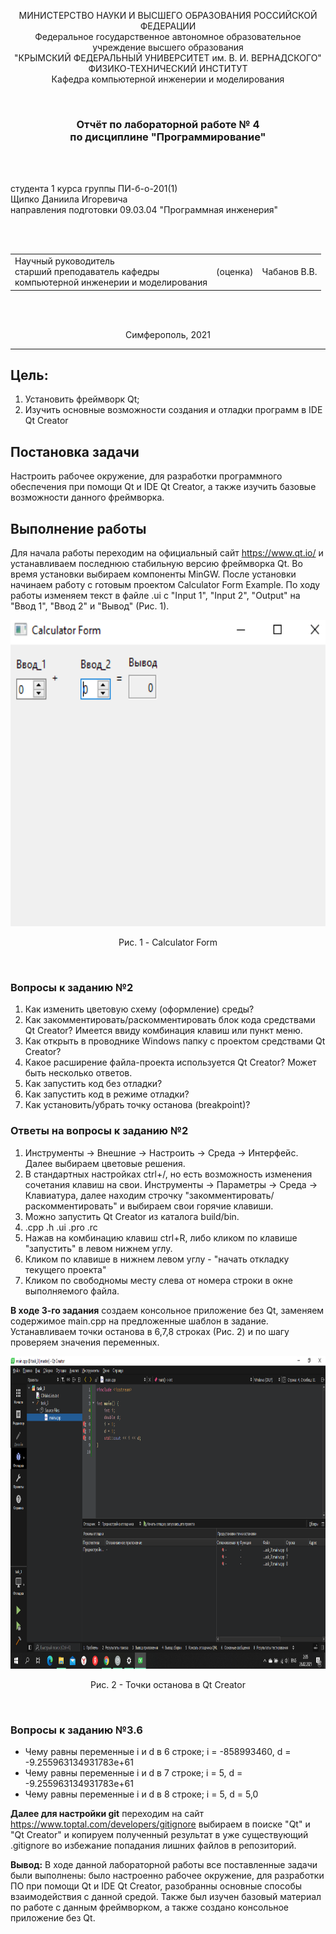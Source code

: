 <p align="center">МИНИСТЕРСТВО НАУКИ  И ВЫСШЕГО ОБРАЗОВАНИЯ РОССИЙСКОЙ ФЕДЕРАЦИИ<br>
Федеральное государственное автономное образовательное учреждение высшего образования<br>
"КРЫМСКИЙ ФЕДЕРАЛЬНЫЙ УНИВЕРСИТЕТ им. В. И. ВЕРНАДСКОГО"<br>
ФИЗИКО-ТЕХНИЧЕСКИЙ ИНСТИТУТ<br>
Кафедра компьютерной инженерии и моделирования</p>
<br>
<h3 align="center">Отчёт по лабораторной работе № 4<br> по дисциплине "Программирование"</h3>
<br><br>
<p>студента 1 курса группы ПИ-б-о-201(1)<br>
Щипко Даниила Игоревича<br>
направления подготовки 09.03.04 "Программная инженерия"</p>
<br><br>
<table>
<tr><td>Научный руководитель<br> старший преподаватель кафедры<br> компьютерной инженерии и моделирования</td>
<td>(оценка)</td>
<td>Чабанов В.В.</td>
</tr>
</table>
<br><br>
<p align="center">Симферополь, 2021</p>
<hr>

## Цель:

1. Установить фреймворк Qt;
2. Изучить основные возможности создания и отладки программ в IDE Qt Creator

## Постановка задачи
Настроить рабочее окружение, для разработки программного обеспечения при помощи Qt и IDE Qt Creator, а также изучить базовые возможности данного фреймворка.

## Выполнение работы
Для начала работы переходим на официальный сайт <https://www.qt.io/> и устанавливаем последнюю стабильную версию фреймворка Qt. Во время установки выбираем компоненты MinGW. После установки начинаем работу с готовым проектом Calculator Form Example. По ходу работы изменяем текст в файле .ui с "Input 1", "Input 2", "Output" на "Ввод 1", "Ввод 2" и "Вывод" (Рис. 1).


<p align="center"> <img width="600" height="490" src = "pic/1.png"</p>
<p align="center"> Рис. 1 - Calculator Form </p> </br>


### Вопросы к заданию №2
1. Как изменить цветовую схему (оформление) среды?
2. Как закомментировать/раскомментировать блок кода средствами Qt Creator? Имеется ввиду комбинация клавиш или пункт меню.
3. Как открыть в проводнике Windows папку с проектом средствами Qt Creator?
4. Какое расширение файла-проекта используется Qt Creator? Может быть несколько ответов.
5. Как запустить код без отладки?
6. Как запустить код в режиме отладки?
7. Как установить/убрать точку останова (breakpoint)?
### Ответы на вопросы к заданию №2
1. Инструменты -> Внешние -> Настроить -> Среда -> Интерфейс. Далее выбираем цветовые решения.
2. В стандартных настройках ctrl+/, но есть возможность изменения сочетания клавиш на свои. Инструменты -> Параметры ->  Среда -> Клавиатура, далее находим строчку "закомментировать/раскомментировать" и выбираем свои горячие клавиши.
3. Можно запустить Qt Creator из каталога build/bin.
4. .cpp .h .ui .pro .rc
5. Нажав на комбинацию клавиш ctrl+R, либо кликом по клавише "запустить" в левом нижнем углу.
6. Кликом по клавише в нижнем левом углу - "начать откладку текущего проекта"
7. Кликом по свободномы месту слева от номера строки в окне выполняемого файла.


**В ходе 3-го задания** создаем консольное приложение без Qt, заменяем содержимое main.cpp на предложенные шаблон в задание. Устанавливаем точки останова в 6,7,8 строках (Рис. 2) и по шагу проверяем значения переменных.

<p align="center"> <img width="720" height="500" src = "pic/2.png"</p>
<p align="center"> Рис. 2 - Точки останова в Qt Creator </p> </br>

### Вопросы к заданию №3.6
* Чему равны переменные i и d в 6 строке; 
i = -858993460, 
d = -9.255963134931783e+61
* Чему равны переменные i и d в 7 строке;
i = 5, 
d = -9.255963134931783e+61
* Чему равны переменные i и d в 8 строке;
i = 5, 
d = 5,0


**Далее для настройки git** переходим на сайт <https://www.toptal.com/developers/gitignore>  выбираем в поиске "Qt" и "Qt Creator" и копируем полученный результат в уже существующий .gitignore во избежание попадания лишних файлов в репозиторий.


**Вывод:** В ходе данной лабораторной работы все поставленные задачи были выполнены: было настроенно рабочее окружение, для разработки ПО при помощи Qt и IDE Qt Creator, разобранны основные способы взаимодействия с данной средой. Также был изучен базовый материал по работе с данным фреймворком, а также создано консольное приложение без Qt. 